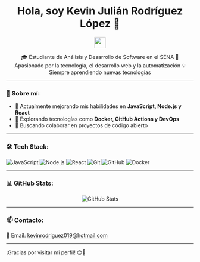 <h1 align="center">Hola, soy Kevin Julián Rodríguez López 👋</h1>

<p align="center">
  <img src="https://media.giphy.com/media/hvRJCLFzcasrR4ia7z/giphy.gif" width="30px">
</p>

<p align="center">
  🎓 Estudiante de Análisis y Desarrollo de Software en el SENA  
  🚀 Apasionado por la tecnología, el desarrollo web y la automatización  
  💡 Siempre aprendiendo nuevas tecnologías  
</p>

---

### 🚀 Sobre mí:
- 🎯 Actualmente mejorando mis habilidades en **JavaScript, Node.js y React**  
- 🌱 Explorando tecnologías como **Docker, GitHub Actions y DevOps**  
- 🤝 Buscando colaborar en proyectos de código abierto  

---

### 🛠️ Tech Stack:
![JavaScript](https://img.shields.io/badge/-JavaScript-F7DF1E?style=flat&logo=javascript&logoColor=black)
![Node.js](https://img.shields.io/badge/-Node.js-339933?style=flat&logo=node.js&logoColor=white)
![React](https://img.shields.io/badge/-React-61DAFB?style=flat&logo=react&logoColor=black)
![Git](https://img.shields.io/badge/-Git-F05032?style=flat&logo=git&logoColor=white)
![GitHub](https://img.shields.io/badge/-GitHub-181717?style=flat&logo=github&logoColor=white)
![Docker](https://img.shields.io/badge/-Docker-2496ED?style=flat&logo=docker&logoColor=white)

---

### 📊 GitHub Stats:
<p align="center">
  <img src="https://github-readme-stats.vercel.app/api?username=Ridemolition&show_icons=true&theme=radical" alt="GitHub Stats">
</p>

---

### 📫 Contacto:
📧 Email: [kevinrodriguez019@hotmail.com](mailto:tuemail@example.com)  


---

¡Gracias por visitar mi perfil! 😊🚀
